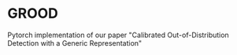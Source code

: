 # GROOD
Pytorch implementation of our paper "Calibrated Out-of-Distribution Detection with a Generic Representation"
